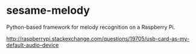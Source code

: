 # sesame-melody

Python-based framework for melody recognition on a Raspberry Pi.


http://raspberrypi.stackexchange.com/questions/19705/usb-card-as-my-default-audio-device
